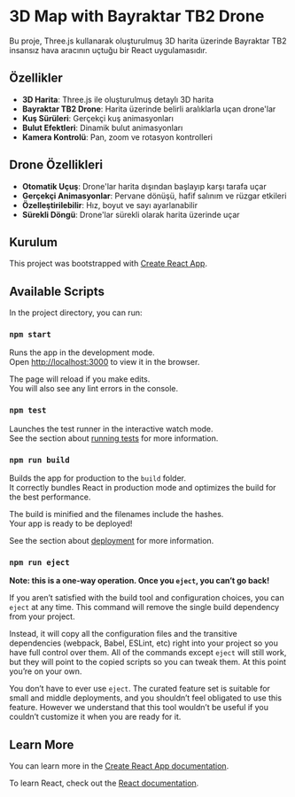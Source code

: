 # 3D Map with Bayraktar TB2 Drone

Bu proje, Three.js kullanarak oluşturulmuş 3D harita üzerinde Bayraktar TB2 insansız hava aracının uçtuğu bir React uygulamasıdır.

## Özellikler

- **3D Harita**: Three.js ile oluşturulmuş detaylı 3D harita
- **Bayraktar TB2 Drone**: Harita üzerinde belirli aralıklarla uçan drone'lar
- **Kuş Sürüleri**: Gerçekçi kuş animasyonları
- **Bulut Efektleri**: Dinamik bulut animasyonları
- **Kamera Kontrolü**: Pan, zoom ve rotasyon kontrolleri

## Drone Özellikleri

- **Otomatik Uçuş**: Drone'lar harita dışından başlayıp karşı tarafa uçar
- **Gerçekçi Animasyonlar**: Pervane dönüşü, hafif salınım ve rüzgar etkileri
- **Özelleştirilebilir**: Hız, boyut ve sayı ayarlanabilir
- **Sürekli Döngü**: Drone'lar sürekli olarak harita üzerinde uçar

## Kurulum

This project was bootstrapped with [Create React App](https://github.com/facebook/create-react-app).

## Available Scripts

In the project directory, you can run:

### `npm start`

Runs the app in the development mode.\
Open [http://localhost:3000](http://localhost:3000) to view it in the browser.

The page will reload if you make edits.\
You will also see any lint errors in the console.

### `npm test`

Launches the test runner in the interactive watch mode.\
See the section about [running tests](https://facebook.github.io/create-react-app/docs/running-tests) for more information.

### `npm run build`

Builds the app for production to the `build` folder.\
It correctly bundles React in production mode and optimizes the build for the best performance.

The build is minified and the filenames include the hashes.\
Your app is ready to be deployed!

See the section about [deployment](https://facebook.github.io/create-react-app/docs/deployment) for more information.

### `npm run eject`

**Note: this is a one-way operation. Once you `eject`, you can’t go back!**

If you aren’t satisfied with the build tool and configuration choices, you can `eject` at any time. This command will remove the single build dependency from your project.

Instead, it will copy all the configuration files and the transitive dependencies (webpack, Babel, ESLint, etc) right into your project so you have full control over them. All of the commands except `eject` will still work, but they will point to the copied scripts so you can tweak them. At this point you’re on your own.

You don’t have to ever use `eject`. The curated feature set is suitable for small and middle deployments, and you shouldn’t feel obligated to use this feature. However we understand that this tool wouldn’t be useful if you couldn’t customize it when you are ready for it.

## Learn More

You can learn more in the [Create React App documentation](https://facebook.github.io/create-react-app/docs/getting-started).

To learn React, check out the [React documentation](https://reactjs.org/).
